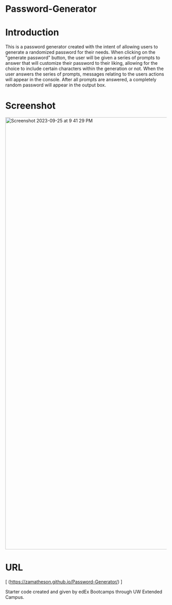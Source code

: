 # Password-Generator

# Introduction
This is a password generator created with the intent of allowing users to generate a randomized password for their needs. When clicking on the "generate password" button, the user will be given a series of prompts to answer that will customize their password to their liking, allowing for the choice to include certain characters within the generation or not. When the user answers the series of prompts, messages relating to the users actions will appear in the console. After all prompts are answered, a completely random password will appear in the output box.

# Screenshot
<img width="1344" alt="Screenshot 2023-09-25 at 9 41 29 PM" src="https://github.com/zamatheson/Password-Generator/assets/140024933/c25393d4-9bc9-4c87-bb90-921a7159d0bf">

# URL
[ (https://zamatheson.github.io/Password-Generator/) ]




Starter code created and given by edEx Bootcamps through UW Extended Campus.
